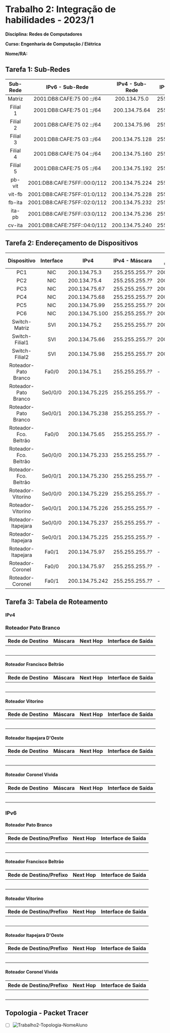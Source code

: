 # Trabalho 2: Integração de habilidades - 2023/1
**Disciplina: Redes de Computadores**

**Curso: Engenharia de Computação / Elétrica**

**Nome/RA:**


## Tarefa 1:  Sub-Redes
| Sub- Rede |             IPv6 - Sub-Rede            |  IPv4 - Sub-Rede  |  IPv4 - Máscara   | IPv4 - Broadcast  |    
|:---------:|:--------------------------------------:|:-----------------:|:-----------------:|:-----------------:|
| Matriz    | 2001:DB8:CAFE:75 00 ::/64 | 200.134.75.0   | 255.255.255.**192** | 200.134.75.63  |
| Filial 1  | 2001:DB8:CAFE:75 01 ::/64 | 200.134.75.64  | 255.255.255.*224* | 200.134.75.95  |
| Filial 2  | 2001:DB8:CAFE:75 02 ::/64 | 200.134.75.96  | 255.255.255.*224* | 200.134.75.127 |
| Filial 3  | 2001:DB8:CAFE:75 03 ::/64 | 200.134.75.128 | 255.255.255.*224* | 200.134.75.159 |
| Filial 4  | 2001:DB8:CAFE:75 04 ::/64 | 200.134.75.160 | 255.255.255.*224* | 200.134.75.192 |
| Filial 5  | 2001:DB8:CAFE:75 05 ::/64 | 200.134.75.192 | 255.255.255.*224* | 200.134.75.223 |
| pb-vit    | 2001:DB8:CAFE:75FF::00:0/112 | 200.134.75.224 | 255.255.255.252 | 200.134.75.227 |
| vit-fb    | 2001:DB8:CAFE:75FF::01:0/112 | 200.134.75.228 | 255.255.255.252 | 200.134.75.231 |
| fb-ita    | 2001:DB8:CAFE:75FF::02:0/112 | 200.134.75.232 | 255.255.255.252 | 200.134.75.235 |
| ita-pb    | 2001:DB8:CAFE:75FF::03:0/112 | 200.134.75.236 | 255.255.255.252 | 200.134.75.239 |
| cv-ita    | 2001:DB8:CAFE:75FF::04:0/112  | 200.134.75.240 | 255.255.255.252 | 200.134.75.243 |


## Tarefa 2: Endereçamento de Dispositivos
| Dispositivo           |Interface|      IPv4     |  IPv4 - Máscara |IPv4 - Gateway|      IPv6/Prefixo (GUA)     | IPv6 (LLA) |IPv6-Gateway|
|:-----------------------:|:---------:|---------------|-----------------|--------------|-----------------------------|------------|---------|
| PC1                   | NIC     | 200.134.75.3   | 255.255.255.*??* | 200.134.75.*??*  | 2001:DB8:CAFE:75*??*::*??*/64    |   EUI-64   | FE80::1 |
| PC2                   | NIC     | 200.134.75.4   | 255.255.255.*??* | 200.134.75.*??*  | 2001:DB8:CAFE:75*??*::*??*/64    |   EUI-64   | FE80::1 |
| PC3                   | NIC     | 200.134.75.67  | 255.255.255.*??* | 200.134.75.*??* | 2001:DB8:CAFE:75*??*::*??*/64    |   EUI-64   | FE80::1 |
| PC4                   | NIC     | 200.134.75.68  | 255.255.255.*??* | 200.134.75.*??* | 2001:DB8:CAFE:75*??*::*??*/64    |   EUI-64   | FE80::1 |
| PC5                   | NIC     | 200.134.75.99  | 255.255.255.*??* | 200.134.75.*??* | 2001:DB8:CAFE:75*??*::*??*/64    |   EUI-64   | FE80::1 |
| PC6                   | NIC     | 200.134.75.100 | 255.255.255.*??* | 200.134.75.*??* | 2001:DB8:CAFE:75*??*::*??*/64    |   EUI-64   | FE80::1 |
| Switch-Matriz         | SVI     | 200.134.75.2   | 255.255.255.*??* | 200.134.75.*??*  |             -               |     -      |    -    |
| Switch-Filial1        | SVI     | 200.134.75.66  | 255.255.255.*??* | 200.134.75.*??* |             -               |     -      |    -    |
| Switch-Filial2        | SVI     | 200.134.75.98  | 255.255.255.*??* | 200.134.75.*??* |             -               |     -      |    -    |
| Roteador-Pato Branco  | Fa0/0   | 200.134.75.1   | 255.255.255.*??* |      -       | 2001:DB8:CAFE:75 *??*::*??*/64    |   FE80::1  |    -    |
| Roteador-Pato Branco  | Se0/0/0 | 200.134.75.225 | 255.255.255.*??* |      -       | 2001:DB8:CAFE:75FF::*??*:*??*/112 |   EUI-64   |    -    |
| Roteador-Pato Branco  | Se0/0/1 | 200.134.75.238 | 255.255.255.*??* |      -       | 2001:DB8:CAFE:75FF::*??*:*??*/112 |   EUI-64   |    -    |
| Roteador-Fco. Beltrão | Fa0/0   | 200.134.75.65  | 255.255.255.*??* |      -       | 2001:DB8:CAFE:75 *??*::*??*/64    |   FE80::1  |    -    |
| Roteador-Fco. Beltrão | Se0/0/0 | 200.134.75.233 | 255.255.255.*??* |      -       | 2001:DB8:CAFE:75FF::*??*:*??*/112 |   EUI-64   |    -    |
| Roteador-Fco. Beltrão | Se0/0/1 | 200.134.75.230 | 255.255.255.*??* |      -       | 2001:DB8:CAFE:75FF::*??*:*??*/112 |   EUI-64   |    -    | 
| Roteador-Vitorino     | Se0/0/0 | 200.134.75.229 | 255.255.255.*??* |      -       | 2001:DB8:CAFE:75FF::*??*:*??*/112 |   EUI-64   |    -    | 
| Roteador-Vitorino     | Se0/0/1 | 200.134.75.226 | 255.255.255.*??* |      -       | 2001:DB8:CAFE:75FF::*??*:*??*/112 |   EUI-64   |    -    | 
| Roteador-Itapejara    | Se0/0/0 | 200.134.75.237 | 255.255.255.*??* |      -       | 2001:DB8:CAFE:75FF::*??*:*??*/112 |   EUI-64   |    -    | 
| Roteador-Itapejara    | Se0/0/1 | 200.134.75.225 | 255.255.255.*??* |      -       | 2001:DB8:CAFE:75FF::*??*:*??*/112 |   EUI-64   |    -    | 
| Roteador-Itapejara    | Fa0/1   | 200.134.75.97 | 255.255.255.*??* |      -       | 2001:DB8:CAFE:75FF::*??*:*??*/112 |   EUI-64   |    -    | 
| Roteador-Coronel      | Fa0/0   | 200.134.75.97  | 255.255.255.*??* |      -       | 2001:DB8:CAFE:75*??*::*??*/64    |   FE80::1  |    -    |
| Roteador-Coronel      | Fa0/1   | 200.134.75.242 | 255.255.255.*??* |      -       | 2001:DB8:CAFE:75FF::*??*:*??*/112 |   EUI-64   |    -    | 



## Tarefa 3: Tabela de Roteamento
#### IPv4

### Roteador Pato Branco
|  Rede de Destino  |     Máscara     |     Next Hop      | Interface de Saída |
|-------------------|-----------------|-------------------|--------------------|
|                   |                 |                   |                    | 
|                   |                 |                   |                    | 
|                   |                 |                   |                    | 
|                   |                 |                   |                    | 
|                   |                 |                   |                    | 


#### Roteador Francisco Beltrão
|  Rede de Destino  |     Máscara     |     Next Hop      | Interface de Saída |
|-------------------|-----------------|-------------------|--------------------|
|                   |                 |                   |                    | 
|                   |                 |                   |                    | 
|                   |                 |                   |                    | 
|                   |                 |                   |                    | 
|                   |                 |                   |                    | 

#### Roteador Vitorino
|  Rede de Destino  |     Máscara     |     Next Hop      | Interface de Saída |
|-------------------|-----------------|-------------------|--------------------|
|                   |                 |                   |                    | 
|                   |                 |                   |                    | 
|                   |                 |                   |                    | 
|                   |                 |                   |                    | 
|                   |                 |                   |                    | 

#### Roteador Itapejara D'Oeste
|  Rede de Destino  |     Máscara     |     Next Hop      | Interface de Saída |
|-------------------|-----------------|-------------------|--------------------|
|                   |                 |                   |                    | 
|                   |                 |                   |                    | 
|                   |                 |                   |                    | 
|                   |                 |                   |                    | 
|                   |                 |                   |                    | 

#### Roteador Coronel Vivida
|  Rede de Destino  |     Máscara     |     Next Hop      | Interface de Saída |
|-------------------|-----------------|-------------------|--------------------|
|                   |                 |                   |                    | 
|                   |                 |                   |                    | 
|                   |                 |                   |                    | 
|                   |                 |                   |                    | 
|                   |                 |                   |                    | 


### IPv6
#### Roteador Pato Branco
| Rede de Destino/Prefixo      | Next Hop                     | Interface de Saída |
|------------------------------|------------------------------|--------------------|
|                              |                              |                    |
|                              |                              |                    |
|                              |                              |                    |
|                              |                              |                    |
|                              |                              |                    |
      
      
#### Roteador Francisco Beltrão
| Rede de Destino/Prefixo      | Next Hop                     | Interface de Saída |
|------------------------------|------------------------------|--------------------|
|                              |                              |                    |
|                              |                              |                    |
|                              |                              |                    |
|                              |                              |                    |
|                              |                              |                    |
      
#### Roteador Vitorino
| Rede de Destino/Prefixo      | Next Hop                     | Interface de Saída |
|------------------------------|------------------------------|--------------------|
|                              |                              |                    |
|                              |                              |                    |
|                              |                              |                    |
|                              |                              |                    |
|                              |                              |                    |
      
#### Roteador Itapejara D'Oeste
| Rede de Destino/Prefixo      | Next Hop                     | Interface de Saída |
|------------------------------|------------------------------|--------------------|
|                              |                              |                    |
|                              |                              |                    |
|                              |                              |                    |
|                              |                              |                    |
|                              |                              |                    |
      
#### Roteador Coronel Vivida
| Rede de Destino/Prefixo      | Next Hop                     | Interface de Saída |
|------------------------------|------------------------------|--------------------|
|                              |                              |                    |
|                              |                              |                    |
|                              |                              |                    |
|                              |                              |                    |
|                              |                              |                    |

## Topologia - Packet Tracer
- [ ] ![Trabalho2-Topologia-NomeAluno](trabalho2-20222-topologia-NomeAluno.pkt)


